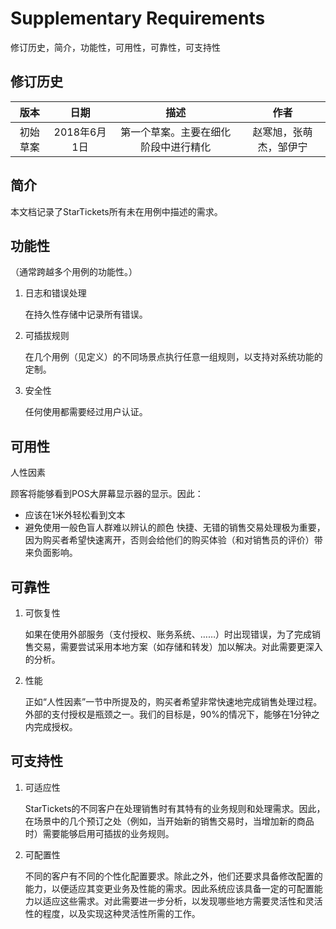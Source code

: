 # Supplementary Requirements

修订历史，简介，功能性，可用性，可靠性，可支持性

## 修订历史

| 版本    | 日期  |  描述  |  作者 |
| :----: | :----:  | :----: | :----: |
| 初始草案    | 2018年6月1日 |  第一个草案。主要在细化阶段中进行精化  | 赵寒旭，张萌杰，邹伊宁|


## 简介

本文档记录了StarTickets所有未在用例中描述的需求。

## 功能性

（通常跨越多个用例的功能性。）

1. 日志和错误处理

    在持久性存储中记录所有错误。

2. 可插拔规则
    
    在几个用例（见定义）的不同场景点执行任意一组规则，以支持对系统功能的定制。

3. 安全性

    任何使用都需要经过用户认证。


## 可用性

人性因素

顾客将能够看到POS大屏幕显示器的显示。因此：
- 应该在1米外轻松看到文本
- 避免使用一般色盲人群难以辨认的颜色
快捷、无错的销售交易处理极为重要，因为购买者希望快速离开，否则会给他们的购买体验（和对销售员的评价）带来负面影响。


## 可靠性

1. 可恢复性

    如果在使用外部服务（支付授权、账务系统、……）时出现错误，为了完成销售交易，需要尝试采用本地方案（如存储和转发）加以解决。对此需要更深入的分析。

2. 性能

    正如“人性因素”一节中所提及的，购买者希望非常快速地完成销售处理过程。外部的支付授权是瓶颈之一。我们的目标是，90%的情况下，能够在1分钟之内完成授权。


## 可支持性

1. 可适应性

    StarTickets的不同客户在处理销售时有其特有的业务规则和处理需求。因此，在场景中的几个预订之处（例如，当开始新的销售交易时，当增加新的商品时）需要能够启用可插拔的业务规则。


2. 可配置性

    不同的客户有不同的个性化配置要求。除此之外，他们还要求具备修改配置的能力，以便适应其变更业务及性能的需求。因此系统应该具备一定的可配置能力以适应这些需求。对此需要进一步分析，以发现哪些地方需要灵活性和灵活性的程度，以及实现这种灵活性所需的工作。
